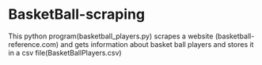 # BasketBall-scraping
This python program(basketball_players.py) scrapes a website (basketball-reference.com) and gets information about basket ball players and stores it 
in a csv file(BasketBallPlayers.csv)
